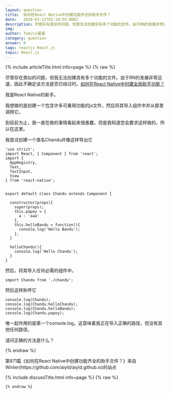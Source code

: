 ```yaml
---
layout: question
title:  如何在React Native中创建功能齐全的助手文件？
date:   2020-03-12T02:19:59.000Z
description: 尽管存在类似的问题，但我无法创建具有多个功能的文件。由于RN的发展非常迅速，因此不确定该方法是否已经过时。如何在React Native中创建全局助手功能...
img: 
author: Tom小小蛋蛋
category: question
answer: 0
tags: reactjs React.js
topic: React.js
---
```

<div class="article-root">
  <div class="article">
    {% include articleTitle.html info=page %}
    {% raw %}
    <div class="article-content"><p><font style="vertical-align: inherit;"><font style="vertical-align: inherit;">尽管存在类似的问题，但我无法创建具有多个功能的文件。</font><font style="vertical-align: inherit;">由于RN的发展非常迅速，因此不确定该方法是否已经过时。</font></font><a href="https://stackoverflow.com/questions/33539774/how-to-create-global-helper-function-in-react-native"><font style="vertical-align: inherit;"><font style="vertical-align: inherit;">如何在React Native中创建全局助手功能？</font></font></a> </p>

<p><font style="vertical-align: inherit;"><font style="vertical-align: inherit;">我是React Native的新手。 </font></font></p>

<p><font style="vertical-align: inherit;"><font style="vertical-align: inherit;">我想做的是创建一个包含许多可重用功能的js文件，然后将其导入组件中并从那里调用它。</font></font></p>

<p><font style="vertical-align: inherit;"><font style="vertical-align: inherit;">到目前为止，我一直在做的事情看起来很愚蠢，但是我知道您会要求这样做的，所以在这里。</font></font></p>

<p><font style="vertical-align: inherit;"><font style="vertical-align: inherit;">我尝试创建一个类名Chandu并像这样导出它</font></font></p>



<pre class="lang-js prettyprint-override"><code>'use strict';<font></font>
import React, { Component } from 'react';<font></font>
import {<font></font>
  AppRegistry,<font></font>
  Text,<font></font>
  TextInput,<font></font>
  View<font></font>
} from 'react-native';<font></font>
<font></font>
<font></font>
export default class Chandu extends Component {<font></font>
<font></font>
  constructor(props){<font></font>
    super(props);<font></font>
    this.papoy = {<font></font>
      a : 'aaa'<font></font>
    },<font></font>
    this.helloBandu = function(){<font></font>
      console.log('Hello Bandu');<font></font>
    },<font></font>
  }<font></font>
<font></font>
  helloChandu(){<font></font>
    console.log('Hello Chandu');<font></font>
  }<font></font>
}<font></font>
</code></pre>

<p><font style="vertical-align: inherit;"><font style="vertical-align: inherit;">然后，将其导入任何必需的组件中。</font></font></p>

<pre class="lang-js prettyprint-override"><code>import Chandu from './chandu';
</code></pre>

<p><font style="vertical-align: inherit;"><font style="vertical-align: inherit;">然后这样称呼它 </font></font></p>

<pre class="lang-js prettyprint-override"><code>console.log(Chandu);<font></font>
console.log(Chandu.helloChandu);<font></font>
console.log(Chandu.helloBandu);<font></font>
console.log(Chandu.papoy);<font></font>
</code></pre>

<p><font style="vertical-align: inherit;"><font style="vertical-align: inherit;">唯一起作用的是第一个console.log，这意味着我正在导入正确的路径，但没有其他任何路径。</font></font></p>

<p><font style="vertical-align: inherit;"><font style="vertical-align: inherit;">请问正确的方法是什么？</font></font></p></div>
    {% endraw %}
  </div>
  <p class="winter_mark">第871篇《如何在React Native中创建功能齐全的助手文件？》来自Winter(https://github.com/aiyld/aiyld.github.io)的站点</p>
  <div class="discuss-wrapper">
    {% include discussTitle.html info=page %}
    {% raw %}
    
    {% endraw %}
  </div>
<div>

